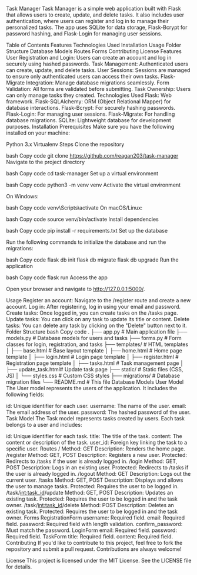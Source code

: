 Task Manager
Task Manager is a simple web application built with Flask that allows users to create, update, and delete tasks. It also includes user authentication, where users can register and log in to manage their personalized tasks. The app uses SQLite for data storage, Flask-Bcrypt for password hashing, and Flask-Login for managing user sessions.

Table of Contents
Features
Technologies Used
Installation
Usage
Folder Structure
Database Models
Routes
Forms
Contributing
License
Features
User Registration and Login: Users can create an account and log in securely using hashed passwords.
Task Management: Authenticated users can create, update, and delete tasks.
User Sessions: Sessions are managed to ensure only authenticated users can access their own tasks.
Flask-Migrate Integration: Manage database migrations seamlessly.
Form Validation: All forms are validated before submitting.
Task Ownership: Users can only manage tasks they created.
Technologies Used
Flask: Web framework.
Flask-SQLAlchemy: ORM (Object Relational Mapper) for database interactions.
Flask-Bcrypt: For securely hashing passwords.
Flask-Login: For managing user sessions.
Flask-Migrate: For handling database migrations.
SQLite: Lightweight database for development purposes.
Installation
Prerequisites
Make sure you have the following installed on your machine:

Python 3.x
Virtualenv
Steps
Clone the repository

bash
Copy code
git clone  https://github.com/reagan203/task-manager
Navigate to the project directory

bash
Copy code
cd task-manager
Set up a virtual environment

bash
Copy code
python3 -m venv venv
Activate the virtual environment

On Windows:

bash
Copy code
venv\Scripts\activate
On macOS/Linux:

bash
Copy code
source venv/bin/activate
Install dependencies

bash
Copy code
pip install -r requirements.txt
Set up the database

Run the following commands to initialize the database and run the migrations:

bash
Copy code
flask db init
flask db migrate
flask db upgrade
Run the application

bash
Copy code
flask run
Access the app

Open your browser and navigate to http://127.0.0.1:5000/.

Usage
Register an account: Navigate to the /register route and create a new account.
Log in: After registering, log in using your email and password.
Create tasks: Once logged in, you can create tasks on the /tasks page.
Update tasks: You can click on any task to update its title or content.
Delete tasks: You can delete any task by clicking on the "Delete" button next to it.
Folder Structure
bash
Copy code
.
├── app.py              # Main application file
├── models.py           # Database models for users and tasks
├── forms.py            # Form classes for login, registration, and tasks
├── templates/          # HTML templates
│   ├── base.html       # Base layout template
│   ├── home.html       # Home page template
│   ├── login.html      # Login page template
│   ├── register.html   # Registration page template
│   ├── tasks.html      # Task management page
│   ├── update_task.html# Update task page
├── static/             # Static files (CSS, JS)
│   └── styles.css      # Custom CSS styles
├── migrations/         # Database migration files
└── README.md           # This file
Database Models
User Model
The User model represents the users of the application. It includes the following fields:

id: Unique identifier for each user.
username: The name of the user.
email: The email address of the user.
password: The hashed password of the user.
Task Model
The Task model represents tasks created by users. Each task belongs to a user and includes:

id: Unique identifier for each task.
title: The title of the task.
content: The content or description of the task.
user_id: Foreign key linking the task to a specific user.
Routes
/
Method: GET
Description: Renders the home page.
/register
Method: GET, POST
Description: Registers a new user.
Protected: Redirects to /tasks if the user is already logged in.
/login
Method: GET, POST
Description: Logs in an existing user.
Protected: Redirects to /tasks if the user is already logged in.
/logout
Method: GET
Description: Logs out the current user.
/tasks
Method: GET, POST
Description: Displays and allows the user to manage tasks.
Protected: Requires the user to be logged in.
/task/<int:task_id>/update
Method: GET, POST
Description: Updates an existing task.
Protected: Requires the user to be logged in and the task owner.
/task/<int:task_id>/delete
Method: POST
Description: Deletes an existing task.
Protected: Requires the user to be logged in and the task owner.
Forms
RegistrationForm
username: Required field.
email: Required field.
password: Required field with length validation.
confirm_password: Must match the password.
LoginForm
email: Required field.
password: Required field.
TaskForm
title: Required field.
content: Required field.
Contributing
If you'd like to contribute to this project, feel free to fork the repository and submit a pull request. Contributions are always welcome!

License
This project is licensed under the MIT License. See the LICENSE file for details.

